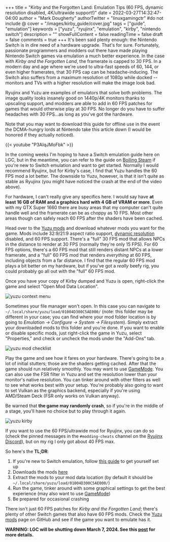 +++
title = "Kirby and the Forgotten Land: Emulation Tips (60 FPS, dynamic resolution disabled, 4K/ultrawide support!)"
date = 2022-03-27T14:32:47-04:00
author = "Mark Dougherty"
authorTwitter = "linuxgamingctr" #do not include @
cover = "/images/kirby_guide/cover.jpg"
tags = ["guide", "emulation"]
keywords = ["yuzu", "ryujinx", "emulation", "kirby", "nintendo switch"]
description = ""
showFullContent = false
readingTime = false
draft = false
comments = true
+++
It's been said plenty enough: the Nintendo Switch is in dire need of a hardware upgrade. That's for sure. Fortunately, passionate programmers and modders out there have made playing Nintendo Switch games via emulation a much better experience. In the case with *Kirby and the Forgotten Land*, the framerate is capped to 30 FPS. In a modern day and age where we're used to ultra-fast speeds of 60, 144, or even higher framerates, that 30 FPS cap can be headache-inducing. The Switch also suffers from a maximum resolution of 1080p while docked -- monitors and TVs with a higher resolution will make the image look bad.

Ryujinx and Yuzu are examples of emulators that solve both problems. The image quality looks insanely good on 1440p/4K monitors thanks to upscaling support, and modders are able to add in 60 FPS patches for games that would otherwise play at 30 FPS. No longer do you have to suffer headaches with 30 FPS...as long as you've got the hardware.

Note that you may want to download this guide for offline use in the event the DCMA-hungry lords at Nintendo take this article down (I would be honored if they actually noticed).

{{< youtube "P3AIqJMoFbk" >}}

In the coming weeks I'm hoping to have a Switch emulation guide here on LGC, but in the meantime, you can refer to the guide on [Boiling Steam](https://boilingsteam.com/emulating-nintendo-switch-games-on-linux-2/) if you're new to Switch emulation and want to get started. Normally I would recommend Ryujinx, but for Kirby's case, I find that Yuzu handles the 60 FPS mod a lot better. The downside to Yuzu, however, is that it isn't quite as stable as Ryujinx (you might have noticed the crash at the end of the video above).

For hardware, I can't really give any specifics here. I would say have **at least 16 GB of RAM and a graphics hard with 4 GB of VRAM or more**. Even with my GTX Super 1660 there are busy areas that my computer can't quite handle well and the framerate can be as choppy as 10 FPS. Most other areas though can safely reach 60 FPS after the shaders have been cached.

Head over to the [Yuzu mods](https://github.com/yuzu-emu/yuzu/wiki/Switch-Mods#kirby-and-the-forgotten-land) and download whatever mods you want for the game. Mods include 32:9/21:9 aspect ratio support, [dynamic resolution](https://www.howtogeek.com/764408/what-is-dynamic-resolution-scaling-drs/) disabled, and 60 FPS support. There's a "full" 30 FPS mod that allows NPCs in the distance to render at 30 FPS (normally they're only 15 FPS). For 60 FPS options, there's a 60 FPS mod that still renders distant NPCs at a lower framerate, and a "full" 60 FPS mod that renders *everything* at 60 FPS, including objects from a far distance. I find that the regular 60 FPS mod plays a bit better on my hardware, but if you've got a *really* beefy rig, you could probably go all out with the "full" 60 FPS mod.

Once you have your copy of Kirby dumped and Yuzu is open, right-click the game and select "Open Mod Data Location".

![yuzu context menu](/images/kirby_guide/yuzu_context_menu.jpg)

Sometimes your file manager won't open. In this case you can navigate to `~/.local/share/yuzu/load/01004D300C5AE000/` (note: this folder may be different in your case; you can find where your mod folder location is by going to *Emulation -> Configure -> System -> Filesystem*). Simply extract your downloaded mods to this folder and you're done. If you want to enable or disable specific mods, just right-click the game in Yuzu, select "Properties," and check or uncheck the mods under the "Add-Ons" tab.

![yuzu mod checklist](/images/kirby_guide/mod_checklist.jpg)

Play the game and see how it fares on your hardware. There's going to be a lot of initial stutters; those are the shaders getting cached. After that the game should run relatively smoothly. You may want to use [GameMode](https://github.com/FeralInteractive/gamemode). You can also use the FSR filter in Yuzu and set the resolution lower than your monitor's native resolution. You can tinker around with other filters as well to see what works best with your setup. You're probably also going to want to set Vulkan as the graphics backend, especially if you're using AMD/Steam Deck (FSR only works on Vulkan anyway).

Be warned that **the game may randomly crash**, so if you're in the middle of a stage, you'll have no choice but to play through it again.

![yuzu kirby](/images/kirby_guide/in-game.jpg)

If you want to use the 60 FPS/ultrawide mod for Ryujinx, you can do so (check the pinned messages in the `#modding-cheats` channel on the [Ryujinx Discord](https://discord.gg/VkQYXAZ)), but on my rig I only got about 40 FPS max.

So here's the **TL;DR**:
1. If you're new to Switch emulation, follow [this guide](https://boilingsteam.com/emulating-nintendo-switch-games-on-linux-2/) to get yourself set up
2. Downloads the mods [here](https://github.com/yuzu-emu/yuzu/wiki/Switch-Mods#kirby-and-the-forgotten-land)
3. Extract the mods to your mod data location (by default it should be `~/.local/share/yuzu/load/01004D300C5AE000/`)
4. Run the game, tinker around with some graphical settings to get the best experience (may also want to use [GameMode](https://github.com/FeralInteractive/gamemode))
5. Be prepared for occasional crashing

There isn't just 60 FPS patches for *Kirby and the Forgotten Land*; there's plenty of other Switch games that also have 60 FPS mods. Check the [Yuzu mods](https://github.com/yuzu-emu/yuzu/wiki/Switch-Mods) page on GitHub and see if the game you want to emulate has it.

**WARNING: LGC will be shutting down March 7, 2024. See this [post](https://linuxgamingcentral.com/posts/the-end-of-lgc/) for more details.**
